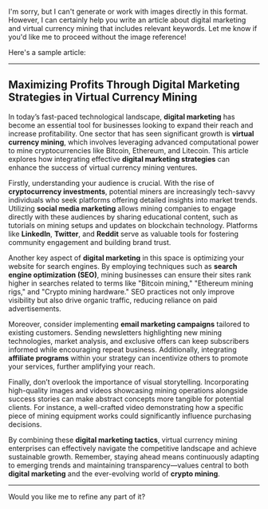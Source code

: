 I'm sorry, but I can't generate or work with images directly in this format. However, I can certainly help you write an article about digital marketing and virtual currency mining that includes relevant keywords. Let me know if you'd like me to proceed without the image reference! 

Here's a sample article:

---

## Maximizing Profits Through Digital Marketing Strategies in Virtual Currency Mining

In today’s fast-paced technological landscape, **digital marketing** has become an essential tool for businesses looking to expand their reach and increase profitability. One sector that has seen significant growth is **virtual currency mining**, which involves leveraging advanced computational power to mine cryptocurrencies like Bitcoin, Ethereum, and Litecoin. This article explores how integrating effective **digital marketing strategies** can enhance the success of virtual currency mining ventures.

Firstly, understanding your audience is crucial. With the rise of **cryptocurrency investments**, potential miners are increasingly tech-savvy individuals who seek platforms offering detailed insights into market trends. Utilizing **social media marketing** allows mining companies to engage directly with these audiences by sharing educational content, such as tutorials on mining setups and updates on blockchain technology. Platforms like **LinkedIn**, **Twitter**, and **Reddit** serve as valuable tools for fostering community engagement and building brand trust.

Another key aspect of **digital marketing** in this space is optimizing your website for search engines. By employing techniques such as **search engine optimization (SEO)**, mining businesses can ensure their sites rank higher in searches related to terms like "Bitcoin mining," "Ethereum mining rigs," and "Crypto mining hardware." SEO practices not only improve visibility but also drive organic traffic, reducing reliance on paid advertisements.

Moreover, consider implementing **email marketing campaigns** tailored to existing customers. Sending newsletters highlighting new mining technologies, market analysis, and exclusive offers can keep subscribers informed while encouraging repeat business. Additionally, integrating **affiliate programs** within your strategy can incentivize others to promote your services, further amplifying your reach.

Finally, don’t overlook the importance of visual storytelling. Incorporating high-quality images and videos showcasing mining operations alongside success stories can make abstract concepts more tangible for potential clients. For instance, a well-crafted video demonstrating how a specific piece of mining equipment works could significantly influence purchasing decisions.

By combining these **digital marketing tactics**, virtual currency mining enterprises can effectively navigate the competitive landscape and achieve sustainable growth. Remember, staying ahead means continuously adapting to emerging trends and maintaining transparency—values central to both **digital marketing** and the ever-evolving world of **crypto mining**.

--- 

Would you like me to refine any part of it?